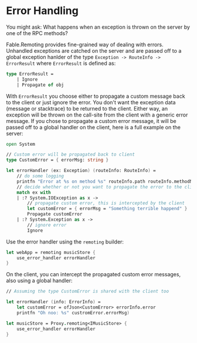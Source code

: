 # Error Handling

You might ask: What happens when an exception is thrown on the server by one of the RPC methods? 

Fable.Remoting provides fine-grained way of dealing with errors. Unhandled exceptions are catched on the server and are passed off to a global exception hanlder of the type `Exception -> RouteInfo -> ErrorResult` where `ErrorResult` is defined as:
```fs
type ErrorResult = 
    | Ignore
    | Propagate of obj
```
With `ErrorResult` you choose either to propagate a custom message back to the client or just ignore the error. You don't want the exception data (message or stacktrace) to be returned to the client. Either way, an exception will be thrown on the call-site from the client with a generic error message. If you chose to propagate a custom error message, it will be passed off to a global handler on the client, here is a full example on the server:
```fs
open System

// Custom error will be propagated back to client
type CustomError = { errorMsg: string }

let errorHandler (ex: Exception) (routeInfo: RouteInfo) = 
    // do some logging
    printfn "Error at %s on method %s" routeInfo.path routeInfo.methodName
    // decide whether or not you want to propagate the error to the client
    match ex with
    | :? System.IOException as x ->
        // propagate custom error, this is intercepted by the client
        let customError = { errorMsg = "Something terrible happend" }
        Propagate customError
    | :? System.Exception as x ->
        // ignore error
        Ignore
```
Use the error handler using the `remoting` builder:
```fs
let webApp = remoting musicStore {
    use_error_handler errorHandler
}
```
On the client, you can intercept the propagated custom error messages, also using a global handler:
```fs
// Assuming the type CustomError is shared with the client too

let errorHandler (info: ErrorInfo) = 
    let customError = ofJson<CustomError> errorInfo.error
    printfn "Oh noo: %s" custromError.errorMsg)

let musicStore = Proxy.remoting<IMusicStore> {
    use_error_handler errorHandler
}
```